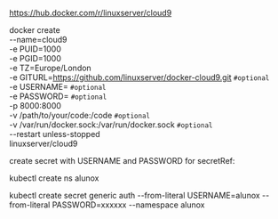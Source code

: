 
https://hub.docker.com/r/linuxserver/cloud9

docker create \
  --name=cloud9 \
  -e PUID=1000 \
  -e PGID=1000 \
  -e TZ=Europe/London \
  -e GITURL=https://github.com/linuxserver/docker-cloud9.git `#optional` \
  -e USERNAME= `#optional` \
  -e PASSWORD= `#optional` \
  -p 8000:8000 \
  -v /path/to/your/code:/code `#optional` \
  -v /var/run/docker.sock:/var/run/docker.sock `#optional` \
  --restart unless-stopped \
  linuxserver/cloud9
  
  
  create secret with USERNAME and PASSWORD for secretRef:
  
  kubectl create ns alunox
  
  kubectl create secret generic auth --from-literal USERNAME=alunox --from-literal PASSWORD=xxxxxx --namespace alunox
